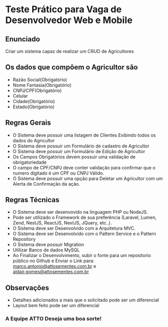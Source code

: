 # Teste Prático para Vaga de Desenvolvedor Web e Mobile

## Enunciado
Criar um sistema capaz de realizar um CRUD de Agricultores

## Os dados que compõem o Agricultor são
- Razão Social(Obrigatório)
- Nome Fantasia(Obrigatório)
- CNPJ/CPF(Obrigatório)
- Celular
- Cidade(Obrigatório)
- Estado(Obrigatório)

## Regras Gerais
- O Sistema deve possuir uma listagem de Clientes Exibindo todos os dados do Agricultor
- O Sistema deve possuir um Formulário de cadastro de Agricultor
- O Sistema deve possuir um Formulário de Edição de Agricultor
- Os Campos Obrigatórios devem possuir uma validação de obrigatoriedade
- O campo de CPF/CNPJ deve conter validação para confirmar que o numero digitado é um CPF ou CNPJ Válido.
- O Sistema deve possuir uma opção para Deletar um Agricultor com um Alerta de Confirmação da ação.

## Regras Técnicas
- O Sistema deve ser desenvovido na linguagem PHP ou NodeJS.
- Pode ser utilizado o Framework de sua preferência (Laravel, Lumen, Zend, NestJS, ReactJS, NextJS, JQuery, etc..).
- O Sistema deve ser Desenvolvido com a Arquitetura MVC.
- O Sistema deve ser Desenvolvido com o Pattern Service e o Pattern Repository
- O Sistema deve possuir Migration
- Utilizar Banco de dados MySQL
- Ao Finalizar o Desenvolvimento, subir o fonte para um repositorio público no Github e Enviar o Link para: marco.antonio@attosementes.com.br e aldair.gomes@attosementes.com.br

## Observações
- Detalhes adicionados a mais que o solicitado pode ser um diferencial
- Layout bem feito pode ser um diferencial


### A Equipe ATTO Deseja uma boa sorte!
